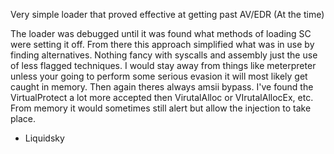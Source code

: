 Very simple loader that proved effective at getting past AV/EDR (At the time)

The loader was debugged until it was found what methods of loading SC were setting it off.
From there this approach simplified what was in use by finding alternatives.
Nothing fancy with syscalls and assembly just the use of less flagged techniques.
I would stay away from things like meterpreter unless your going to perform some serious evasion it will most likely get caught in memory.
Then again theres always amsii bypass. I've found the VirtualProtect a lot more accepted then VirutalAlloc or VIrutalAllocEx, etc.
From memory it would sometimes still alert but allow the injection to take place.

 - Liquidsky
